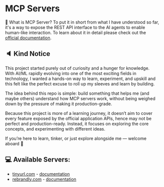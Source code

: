 # MCP Servers

:thinking: What is MCP Server? To put it in short from what I have understood so far, it's a way to expose the REST API interface to the AI agents to enable human-like interaction. To learn about it in detail please check out the [official documentation](https://modelcontextprotocol.io/docs/getting-started/intro).


## :speaker: Kind Notice
This project started purely out of curiosity and a hunger for knowledge. With AI/ML rapidly evolving into one of the most exciting fields in technology, I wanted a hands-on way to learn, experiment, and upskill and this felt like the perfect excuse to roll up my sleeves and learn by building.

The idea behind this repo is simple: build something that helps me (and maybe others) understand how MCP servers work, without being weighed down by the pressure of making it production-grade.

Because this project is more of a learning journey, it doesn’t aim to cover every feature exposed by the official application APIs, hence may not be perfect and production-ready. Instead, it focuses on exploring the core concepts, and experimenting with different ideas.

If you’re here to learn, tinker, or just explore alongside me — welcome aboard :rocket:


## :computer: Available Servers:
- [tinyurl.com](https://tinyurl.com/) - [documentation](./tinyurl/README.md)
- [rebrandly.com](https://rebrandly.com) - [documentation](./rebrandly/README.md)
